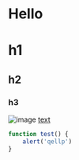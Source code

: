 Hello
=====
# h1
## h2
### h3
![image](https://help.github.com/assets/help/set-up-git-27bd5975b24e994bc994ec1cf5c82ff9.gif)
[text](http://www.baidu.com)
```javascript
function test() {
    alert('qellp')
}
```
